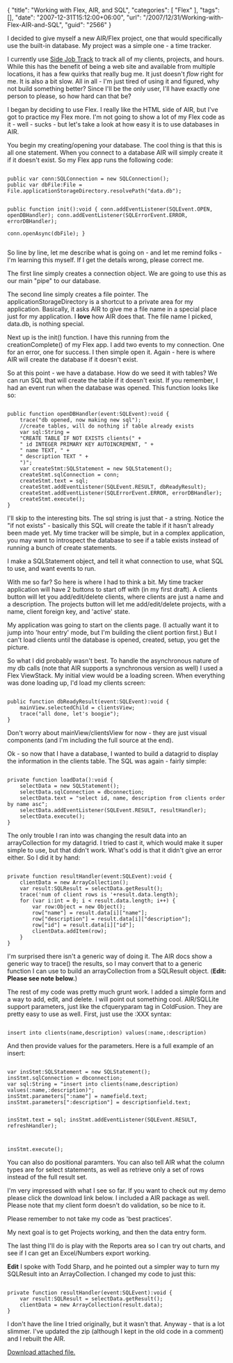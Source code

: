 {
	"title": "Working with Flex, AIR, and SQL",
	"categories": [
		"Flex"
	],
	"tags": [],
	"date": "2007-12-31T15:12:00+06:00",
	"url": "/2007/12/31/Working-with-Flex-AIR-and-SQL",
	"guid": "2566"
}

I decided to give myself a new AIR/Flex project, one that would specifically use the built-in database. My project was a simple one - a time tracker.
<!--more-->
I currently use <a href="http://www.sidejobtrack.com">Side Job Track</a> to track all of my clients, projects, and hours. While this has the benefit of being a web site and available from multiple locations, it has a few quirks that really bug me. It just doesn't <i>flow</i> right for me. It is also a bit slow. All in all - I'm just tired of using it and figured, why not build something better? Since I'll be the only user, I'll have exactly one person to please, so how hard can that be?

I began by deciding to use Flex. I really like the HTML side of AIR, but I've got to practice my Flex more. I'm not going to show a lot of my Flex code as it - well - sucks - but let's take a look at how easy it is to use databases in AIR.

You begin my creating/opening your database. The cool thing is that this is all one statement. When you connect to a database AIR will simply create it if it doesn't exist. So my Flex app runs the following code:

<code>
public var conn:SQLConnection = new SQLConnection();
public var dbFile:File = File.applicationStorageDirectory.resolvePath("data.db");

public function init():void {
	conn.addEventListener(SQLEvent.OPEN, openDBHandler);
	conn.addEventListener(SQLErrorEvent.ERROR, errorDBHandler);		
	conn.openAsync(dbFile);
}	
</code>

So line by line, let me describe what is going on - and let me remind folks - I'm learning this myself. If I get the details wrong, please correct me.

The first line simply creates a connection object. We are going to use this as our main "pipe" to our database.

The second line simply creates a file pointer. The applicationStorageDirectory is a shortcut to a private area for my application. Basically, it asks AIR to give me a file name in a special place just for my application. I <b>love</b> how AIR does that. The file name I picked, data.db, is nothing special.

Next up is the init() function. I have this running from the creationComplete() of my Flex app. I add two events to my connection. One for an error, one for success. I then simple open it. Again - here is where AIR will create the database if it doesn't exist. 

So at this point - we have a database. How do we seed it with tables? We can run SQL that will create the table if it doesn't exist. If you remember, I had an event run when the database was opened. This function looks like so:

<code>
public function openDBHandler(event:SQLEvent):void {
	trace("db opened, now making new sql");
	//create tables, will do nothing if table already exists
	var sql:String =
	"CREATE TABLE IF NOT EXISTS clients(" +
	" id INTEGER PRIMARY KEY AUTOINCREMENT, " +
	" name TEXT, " +
	" description TEXT " +
	")";
	var createStmt:SQLStatement = new SQLStatement();
	createStmt.sqlConnection = conn;
	createStmt.text = sql;
	createStmt.addEventListener(SQLEvent.RESULT, dbReadyResult);
	createStmt.addEventListener(SQLErrorEvent.ERROR, errorDBHandler);
	createStmt.execute();
}
</code>

I'll skip to the interesting bits. The sql string is just that - a string. Notice the "if not exists" - basically this SQL will create the table if it hasn't already been made yet. My time tracker will be simple, but in a complex application, you may want to introspect the database to see if a table exists instead of running a bunch of create statements. 

I make a SQLStatement object, and tell it what connection to use, what SQL to use, and want events to run.

With me so far? So here is where I had to think a bit. My time tracker application will have 2 buttons to start off with (in my first draft). A clients button will let you add/edit/delete clients, where clients are just a name and a description. The projects button will let me add/edit/delete projects, with a name, client foreign key, and 'active' state. 

My application was going to start on the clients page. (I actually want it to jump into 'hour entry' mode, but I'm building the client portion first.) But I can't load clients until the database is opened, created, setup, you get the picture.

So what I did probably wasn't best. To handle the asynchronous nature of my db calls (note that AIR supports a synchronous version as well) I used a Flex ViewStack. My initial view would be a loading screen. When everything was done loading up, I'd load my clients screen:

<code>
public function dbReadyResult(event:SQLEvent):void {
	mainView.selectedChild = clientsView;
	trace("all done, let's boogie");
}
</code>

Don't worry about mainView/clientsView for now - they are just visual components (and I'm including the full source at the end). 

Ok - so now that I have a database, I wanted to build a datagrid to display the information in the clients table. The SQL was again - fairly simple:

<code>
private function loadData():void {
	selectData = new SQLStatement();
	selectData.sqlConnection = dbconnection;		
	selectData.text = "select id, name, description from clients order by name asc";
	selectData.addEventListener(SQLEvent.RESULT, resultHandler);
	selectData.execute();
}
</code>

The only trouble I ran into was changing the result data into an arrayCollection for my datagrid. I tried to cast it, which would make it super simple to use, but that didn't work. What's odd is that it didn't give an error either. So I did it by hand:

<code>
private function resultHandler(event:SQLEvent):void {
	clientData = new ArrayCollection();
	var result:SQLResult = selectData.getResult();
	trace('num of client rows is '+result.data.length);
	for (var i:int = 0; i &lt; result.data.length; i++) {
		var row:Object = new Object();
		row["name"] = result.data[i]["name"];
		row["description"] = result.data[i]["description"];
		row["id"] = result.data[i]["id"];
		clientData.addItem(row);
	}
}
</code>

I'm surprised there isn't a generic way of doing it. The AIR docs show a generic way to trace() the results, so I may convert that to a generic function I can use to build an arrayCollection from a SQLResult object. (<b>Edit: Please see note below.</b>)

The rest of my code was pretty much grunt work. I added a simple form and a way to add, edit, and delete. I will point out something cool. AIR/SQLLite support parameters, just like the cfqueryparam tag in ColdFusion. They are pretty easy to use as well. First, just use the :XXX syntax:

<code>
insert into clients(name,description) values(:name,:description)
</code>

And then provide values for the parameters. Here is a full example of an insert:

<code>
var insStmt:SQLStatement = new SQLStatement();
insStmt.sqlConnection = dbconnection;
var sql:String = "insert into clients(name,description) values(:name,:description)"; 
insStmt.parameters[":name"] = namefield.text;
insStmt.parameters[":description"] = descriptionfield.text;
		
insStmt.text = sql;
insStmt.addEventListener(SQLEvent.RESULT, refreshHandler);
		
insStmt.execute();
</code>

You can also do positional paramters. You can also tell AIR what the column types are for select statements, as well as retrieve only a set of rows instead of the full result set. 

I'm very impressed with what I see so far. If you want to check out my demo please click the download link below. I included a AIR package as well. Please note that my client form doesn't do validation, so be nice to it. 

Please remember to not take my code as 'best practices'.

My next goal is to get Projects working, and then the data entry form.

The last thing I'll do is play with the Reports area so I can try out charts, and see if I can get an Excel/Numbers export working.

<b>Edit</b> I spoke with Todd Sharp, and he pointed out a simpler way to turn my SQLResult into an ArrayCollection. I changed my code to just this:

<code>
private function resultHandler(event:SQLEvent):void {
	var result:SQLResult = selectData.getResult();
	clientData = new ArrayCollection(result.data);
}
</code>

I don't have the line I tried originally, but it wasn't that. Anyway - that is a lot slimmer. I've updated the zip (although I kept in the old code in a comment) and I rebuilt the AIR.<p><a href='enclosures/D%3A%5Chosts%5Cwww%2Ecoldfusionjedi%2Ecom%5Cenclosures%2FArchive15%2Ezip'>Download attached file.</a></p>